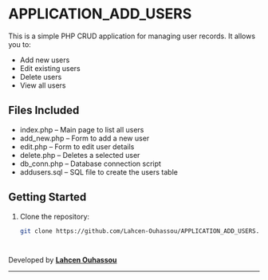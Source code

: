 # APPLICATION_ADD_USERS


This is a simple PHP CRUD application for managing user records. It allows you to:

- Add new users
- Edit existing users
- Delete users
- View all users

## Files Included

- index.php – Main page to list all users
- add_new.php – Form to add a new user
- edit.php – Form to edit user details
- delete.php – Deletes a selected user
- db_conn.php – Database connection script
- addusers.sql – SQL file to create the users table

## Getting Started

1. Clone the repository:
   ```bash
   git clone https://github.com/Lahcen-Ouhassou/APPLICATION_ADD_USERS.git
   



Developed by **[Lahcen Ouhassou](https://github.com/Lahcen-Ouhassou)**  

---
